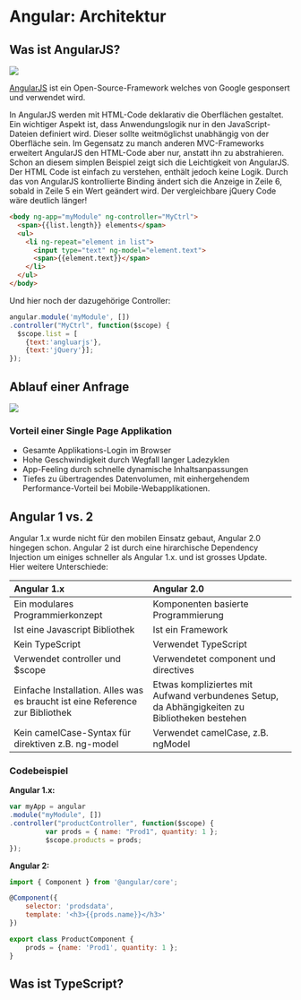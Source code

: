 # Angular: Architektur

## Was ist AngularJS?

![](http://html5-mobile.de/wp-content/uploads/2012/05/angular-js-mvc-framework.png)

[AngularJS](https://angularjs.org/) ist ein Open-Source-Framework welches von Google gesponsert und verwendet wird.

In AngularJS werden mit HTML-Code deklarativ die Oberflächen gestaltet. Ein wichtiger Aspekt ist, dass Anwendungslogik nur in den JavaScript-Dateien definiert wird. Dieser sollte weitmöglichst unabhängig von der Oberfläche sein. Im Gegensatz zu manch anderen MVC-Frameworks erweitert AngularJS den HTML-Code aber nur, anstatt ihn zu abstrahieren.  
Schon an diesem simplen Beispiel zeigt sich die Leichtigkeit von AngularJS. Der HTML Code ist einfach zu verstehen, enthält jedoch keine Logik. Durch das von AngularJS kontrollierte Binding ändert sich die Anzeige in Zeile 6, sobald in Zeile 5 ein Wert geändert wird. Der vergleichbare jQuery Code wäre deutlich länger!

```html
<body ng-app="myModule" ng-controller="MyCtrl">
  <span>{{list.length}} elements</span>
  <ul>
    <li ng-repeat="element in list">
      <input type="text" ng-model="element.text">
      <span>{{element.text}}</span>
    </li>
  </ul>
</body>
```

Und hier noch der dazugehörige Controller:

```js
angular.module('myModule', [])
.controller("MyCtrl", function($scope) {
  $scope.list = [
    {text:'angluarjs'},
    {text:'jQuery'}];
});
```

## Ablauf einer Anfrage

![](http://www.innotix.com/files/2914/5631/4175/SinglePage_Lifecycle.png)

### Vorteil einer Single Page Applikation

* Gesamte Applikations-Login im Browser
* Hohe Geschwindigkeit durch Wegfall langer Ladezyklen
* App-Feeling durch schnelle dynamische Inhaltsanpassungen
* Tiefes zu übertragendes Datenvolumen, mit einhergehendem Performance-Vorteil bei Mobile-Webapplikationen.







## Angular 1 vs. 2

Angular 1.x wurde nicht für den mobilen Einsatz gebaut, Angular 2.0 hingegen schon. Angular 2 ist durch eine hirarchische Dependency Injection um einiges schneller als Angular 1.x. und ist grosses Update.  
Hier weitere Unterschiede:

| Angular 1.x | Angular 2.0 |
| :--- | :--- |
| Ein modulares Programmierkonzept | Komponenten basierte Programmierung |
| Ist eine Javascript Bibliothek | Ist ein Framework |
| Kein TypeScript | Verwendet TypeScript |
| Verwendet controller und $scope | Verwendetet component und directives |
| Einfache Installation. Alles was es braucht ist eine Reference zur Bibliothek | Etwas kompliziertes mit Aufwand verbundenes Setup, da Abhängigkeiten zu Bibliotheken bestehen |
| Kein camelCase-Syntax für direktiven z.B. ng-model | Verwendet camelCase, z.B. ngModel |

### Codebeispiel

**Angular 1.x:**

```js
var myApp = angular
.module("myModule", [])
.controller("productController", function($scope) {
         var prods = { name: "Prod1", quantity: 1 };
         $scope.products = prods;
});
```

**Angular 2:**

```js
import { Component } from '@angular/core';

@Component({
    selector: 'prodsdata',
    template: '<h3>{{prods.name}}</h3>'
})

export class ProductComponent {
    prods = {name: 'Prod1', quantity: 1 };
}
```

## Was ist TypeScript?



